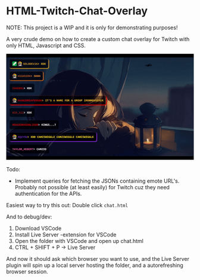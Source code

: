 # HTML-Twitch-Chat-Overlay

NOTE: This project is a WIP and it is only for demonstrating purposes!

A very crude demo on how to create a custom chat overlay for Twitch with only HTML, Javascript and CSS.

![](chat.gif)

Todo:
* Implement queries for fetching the JSONs containing emote URL's. Probably not possible (at least easily) for Twitch cuz they need authentication for the APIs.

Easiest way to try this out:
Double click `chat.html`

And to debug/dev:
1) Download VSCode
2) Install Live Server -extension for VSCode
3) Open the folder with VSCode and open up chat.html
4) CTRL + SHIFT + P -> Live Server

And now it should ask which browser you want to use, and the Live Server plugin will spin up a local server hosting the folder,
and a autorefreshing browser session.
